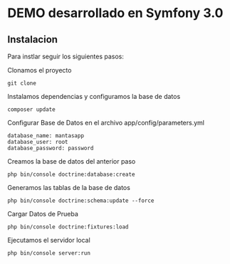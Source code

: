 DEMO desarrollado en Symfony 3.0
========================

Instalacion
--------------
Para instlar seguir los siguientes pasos:

Clonamos el proyecto
```
git clone 
```
Instalamos dependencias y configuramos la base de datos
```
composer update 
```
Configurar Base de Datos en el archivo app/config/parameters.yml
```
database_name: mantasapp
database_user: root
database_password: password
```
Creamos la base de datos del anterior paso
```
php bin/console doctrine:database:create
```
Generamos las tablas de la base de datos
```
php bin/console doctrine:schema:update --force
```
Cargar Datos de Prueba
```
php bin/console doctrine:fixtures:load
```
Ejecutamos el servidor local
```
php bin/console server:run
```